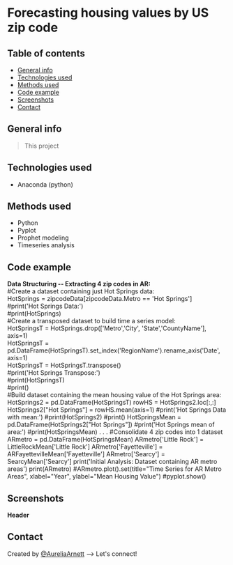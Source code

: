 # Forecasting housing values by US zip code

## Table of contents
* [General info](#general-info)
* [Technologies used](#technologies-used)
* [Methods used](#methods-used)
* [Code example](#code-example)
* [Screenshots](#screenshots)
* [Contact](#contact)

## General info
> This project 

## Technologies used
* Anaconda (python)

## Methods used
* Python
* Pyplot
* Prophet modeling
* Timeseries analysis

## Code example
**Data Structuring -- Extracting 4 zip codes in AR:**\
#Create a dataset containing just Hot Springs data:\
HotSprings = zipcodeData[zipcodeData.Metro == 'Hot Springs']\
#print('Hot Springs Data:')\
#print(HotSprings)\
#Create a transposed dataset to build time a series model:\
HotSpringsT = HotSprings.drop(['Metro','City', 'State','CountyName'], axis=1)\
HotSpringsT = pd.DataFrame(HotSpringsT).set_index('RegionName').rename_axis('Date', axis=1)\
HotSpringsT = HotSpringsT.transpose()\
#print('Hot Springs Transpose:')\
#print(HotSpringsT)\
#print()\
#Build dataset containing the mean housing value of the Hot Springs area:
HotSprings2 = pd.DataFrame(HotSpringsT)
rowHS = HotSprings2.loc[:,:]
HotSprings2["Hot Springs"] = rowHS.mean(axis=1)
#print('Hot Springs Data with mean:')
#print(HotSprings2)
#print()
HotSpringsMean = pd.DataFrame(HotSprings2["Hot Springs"])
#print('Hot Springs mean of area:')
#print(HotSpringsMean)
.
.
.
#Consolidate 4 zip codes into 1 dataset
ARmetro = pd.DataFrame(HotSpringsMean)
ARmetro['Little Rock'] = LittleRockMean['Little Rock']
ARmetro['Fayetteville'] = ARFayettevilleMean['Fayetteville']
ARmetro['Searcy'] = SearcyMean['Searcy']
print('Initial Analysis: Dataset containing AR metro areas')
print(ARmetro)
#ARmetro.plot().set(title="Time Series for AR Metro Areas", xlabel="Year", ylabel="Mean Housing Value")
#pyplot.show()


## Screenshots
**Header** 

## Contact
Created by [@AureliaArnett](https://twitter.com/AureliaArnett) --> Let's connect!

